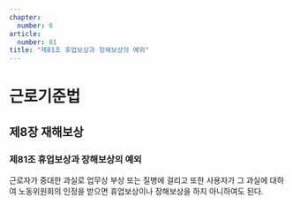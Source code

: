 ```yaml
---
chapter:
  number: 8
article:
  number: 81
title: "제81조 휴업보상과 장해보상의 예외"
---
```

# 근로기준법

## 제8장 재해보상

### 제81조 휴업보상과 장해보상의 예외

근로자가 중대한 과실로 업무상 부상 또는 질병에 걸리고 또한 사용자가 그 과실에 대하여 노동위원회의 인정을 받으면 휴업보상이나 장해보상을 하지 아니하여도 된다.
